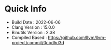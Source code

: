 # Quick Info
* Build Date : 2022-06-06
* Clang Version : 15.0.0
* Binutils Version : 2.38
* Compiled Based : https://github.com/llvm/llvm-project/commit/0cbd5d3d
